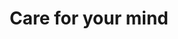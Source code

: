 ---
layout:       post
title:        "Care for your mind"
url:          "/posts/mentalhealth.html"
canonical_url: "/posts/mentalhealth.html"
redirect_to: /posts/mentalhealth.html
---